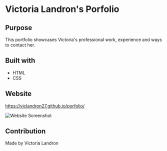 # Victoria Landron's Porfolio

## Purpose
This portfolio showcases Victoria's professional work, experience and ways to contact her.

## Built with
* HTML
* CSS

## Website
https://viclandron27.github.io/porfolio/

![Website Screenshot](/images/screenshot.png)

## Contribution
Made by Victoria Landron
